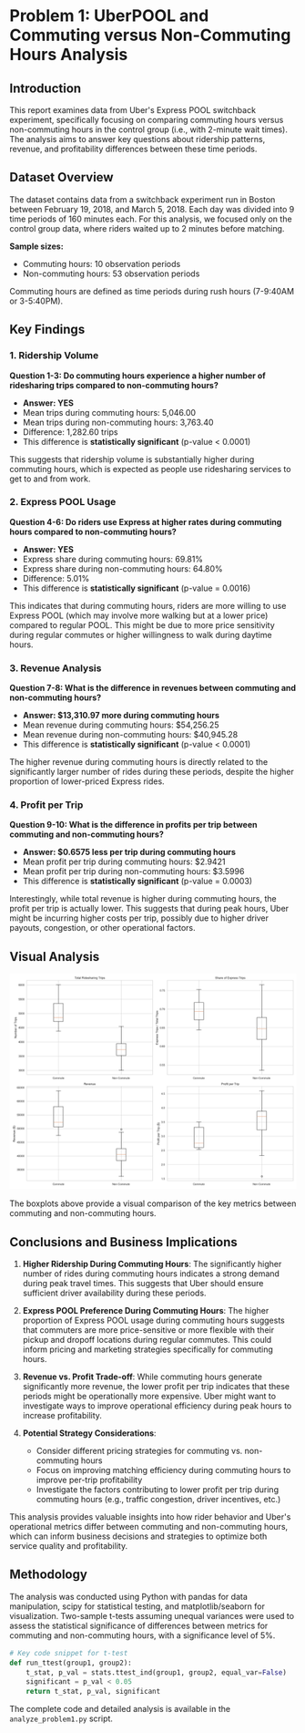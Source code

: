 # Problem 1: UberPOOL and Commuting versus Non-Commuting Hours Analysis

## Introduction

This report examines data from Uber's Express POOL switchback experiment, specifically focusing on comparing commuting hours versus non-commuting hours in the control group (i.e., with 2-minute wait times). The analysis aims to answer key questions about ridership patterns, revenue, and profitability differences between these time periods.

## Dataset Overview

The dataset contains data from a switchback experiment run in Boston between February 19, 2018, and March 5, 2018. Each day was divided into 9 time periods of 160 minutes each. For this analysis, we focused only on the control group data, where riders waited up to 2 minutes before matching.

**Sample sizes:**

- Commuting hours: 10 observation periods
- Non-commuting hours: 53 observation periods

Commuting hours are defined as time periods during rush hours (7-9:40AM or 3-5:40PM).

## Key Findings

### 1. Ridership Volume

**Question 1-3: Do commuting hours experience a higher number of ridesharing trips compared to non-commuting hours?**

- **Answer: YES**
- Mean trips during commuting hours: 5,046.00
- Mean trips during non-commuting hours: 3,763.40
- Difference: 1,282.60 trips
- This difference is **statistically significant** (p-value < 0.0001)

This suggests that ridership volume is substantially higher during commuting hours, which is expected as people use ridesharing services to get to and from work.

### 2. Express POOL Usage

**Question 4-6: Do riders use Express at higher rates during commuting hours compared to non-commuting hours?**

- **Answer: YES**
- Express share during commuting hours: 69.81%
- Express share during non-commuting hours: 64.80%
- Difference: 5.01%
- This difference is **statistically significant** (p-value = 0.0016)

This indicates that during commuting hours, riders are more willing to use Express POOL (which may involve more walking but at a lower price) compared to regular POOL. This might be due to more price sensitivity during regular commutes or higher willingness to walk during daytime hours.

### 3. Revenue Analysis

**Question 7-8: What is the difference in revenues between commuting and non-commuting hours?**

- **Answer: $13,310.97 more during commuting hours**
- Mean revenue during commuting hours: $54,256.25
- Mean revenue during non-commuting hours: $40,945.28
- This difference is **statistically significant** (p-value < 0.0001)

The higher revenue during commuting hours is directly related to the significantly larger number of rides during these periods, despite the higher proportion of lower-priced Express rides.

### 4. Profit per Trip

**Question 9-10: What is the difference in profits per trip between commuting and non-commuting hours?**

- **Answer: $0.6575 less per trip during commuting hours**
- Mean profit per trip during commuting hours: $2.9421
- Mean profit per trip during non-commuting hours: $3.5996
- This difference is **statistically significant** (p-value = 0.0003)

Interestingly, while total revenue is higher during commuting hours, the profit per trip is actually lower. This suggests that during peak hours, Uber might be incurring higher costs per trip, possibly due to higher driver payouts, congestion, or other operational factors.

## Visual Analysis

![Commuting vs. Non-Commuting Hours Analysis](problem1_visualizations.png)

The boxplots above provide a visual comparison of the key metrics between commuting and non-commuting hours.

## Conclusions and Business Implications

1. **Higher Ridership During Commuting Hours**: The significantly higher number of rides during commuting hours indicates a strong demand during peak travel times. This suggests that Uber should ensure sufficient driver availability during these periods.

2. **Express POOL Preference During Commuting Hours**: The higher proportion of Express POOL usage during commuting hours suggests that commuters are more price-sensitive or more flexible with their pickup and dropoff locations during regular commutes. This could inform pricing and marketing strategies specifically for commuting hours.

3. **Revenue vs. Profit Trade-off**: While commuting hours generate significantly more revenue, the lower profit per trip indicates that these periods might be operationally more expensive. Uber might want to investigate ways to improve operational efficiency during peak hours to increase profitability.

4. **Potential Strategy Considerations**:
   - Consider different pricing strategies for commuting vs. non-commuting hours
   - Focus on improving matching efficiency during commuting hours to improve per-trip profitability
   - Investigate the factors contributing to lower profit per trip during commuting hours (e.g., traffic congestion, driver incentives, etc.)

This analysis provides valuable insights into how rider behavior and Uber's operational metrics differ between commuting and non-commuting hours, which can inform business decisions and strategies to optimize both service quality and profitability.

## Methodology

The analysis was conducted using Python with pandas for data manipulation, scipy for statistical testing, and matplotlib/seaborn for visualization. Two-sample t-tests assuming unequal variances were used to assess the statistical significance of differences between metrics for commuting and non-commuting hours, with a significance level of 5%.

```python
# Key code snippet for t-test
def run_ttest(group1, group2):
    t_stat, p_val = stats.ttest_ind(group1, group2, equal_var=False)
    significant = p_val < 0.05
    return t_stat, p_val, significant
```

The complete code and detailed analysis is available in the `analyze_problem1.py` script.
